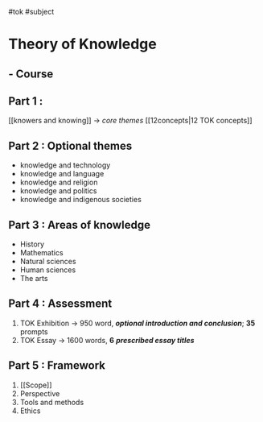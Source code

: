 #tok #subject
# Theory of Knowledge 
## - Course 
## **Part 1 :** 
 [[knowers and knowing]] $\rightarrow$ *core themes* 
 [[12concepts|12 TOK concepts]]   

## **Part 2 :** Optional themes
- knowledge and technology
- knowledge and language
- knowledge and religion
- knowledge and politics
- knowledge and indigenous societies 
## **Part 3 :** Areas of knowledge
- History 
- Mathematics 
- Natural sciences 
- Human sciences
- The arts 
## **Part 4 :** Assessment
1. TOK Exhibition $\rightarrow$ 950 word, ***optional introduction and conclusion***; __35__ prompts
2. TOK Essay $\rightarrow$ 1600 words, __6__ ***prescribed essay titles*** 
## **Part 5 :** Framework 
1. [[Scope]]
2. Perspective
3. Tools and methods
4. Ethics
 